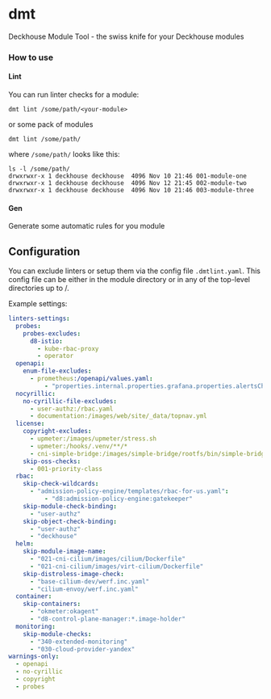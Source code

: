 # dmt

Deckhouse Module Tool - the swiss knife for your Deckhouse modules

### How to use

#### Lint

You can run linter checks for a module:
```shell
dmt lint /some/path/<your-module>
```
or some pack of modules
```shell
dmt lint /some/path/
```
where `/some/path/` looks like this:
```shell
ls -l /some/path/
drwxrwxr-x 1 deckhouse deckhouse  4096 Nov 10 21:46 001-module-one
drwxrwxr-x 1 deckhouse deckhouse  4096 Nov 12 21:45 002-module-two
drwxrwxr-x 1 deckhouse deckhouse  4096 Nov 10 21:46 003-module-three
```


#### Gen

Generate some automatic rules for you module
<Coming soon>



## Configuration

You can exclude linters or setup them via the config file `.dmtlint.yaml`. This config file can be either in the module directory or in any of the top-level directories up to /.

Example settings:

```yaml
linters-settings:
  probes:
    probes-excludes:
      d8-istio:
        - kube-rbac-proxy
        - operator
  openapi:
    enum-file-excludes:
      - prometheus:/openapi/values.yaml:
          - "properties.internal.properties.grafana.properties.alertsChannelsConfig.properties.notifiers.items.properties.type"
  nocyrillic:
    no-cyrillic-file-excludes:
      - user-authz:/rbac.yaml
      - documentation:/images/web/site/_data/topnav.yml
  license:
    copyright-excludes:
      - upmeter:/images/upmeter/stress.sh
      - upmeter:/hooks/.venv/**/*
      - cni-simple-bridge:/images/simple-bridge/rootfs/bin/simple-bridge
    skip-oss-checks:
      - 001-priority-class
  rbac:
    skip-check-wildcards:
      - "admission-policy-engine/templates/rbac-for-us.yaml":
          - "d8:admission-policy-engine:gatekeeper"
    skip-module-check-binding:
      - "user-authz"
    skip-object-check-binding:
      - "user-authz"
      - "deckhouse"
  helm:
    skip-module-image-name:
      - "021-cni-cilium/images/cilium/Dockerfile"
      - "021-cni-cilium/images/virt-cilium/Dockerfile"
    skip-distroless-image-check:
      - "base-cilium-dev/werf.inc.yaml"
      - "cilium-envoy/werf.inc.yaml"
  container:
    skip-containers:
      - "okmeter:okagent"
      - "d8-control-plane-manager:*.image-holder"
  monitoring:
    skip-module-checks:
      - "340-extended-monitoring"
      - "030-cloud-provider-yandex"
warnings-only:
  - openapi
  - no-cyrillic
  - copyright
  - probes
```
